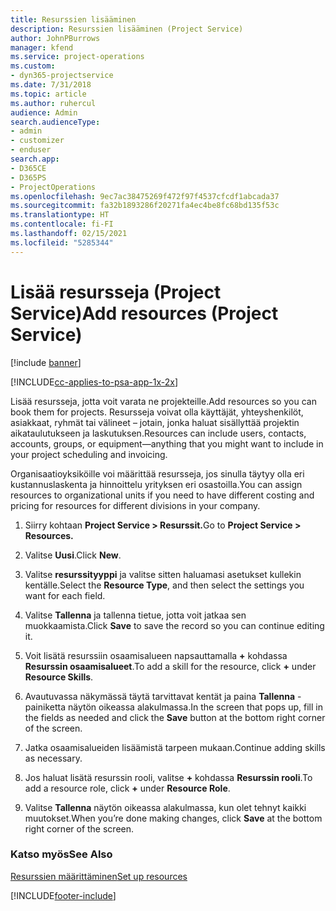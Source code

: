 ```yaml
---
title: Resurssien lisääminen
description: Resurssien lisääminen (Project Service)
author: JohnPBurrows
manager: kfend
ms.service: project-operations
ms.custom:
- dyn365-projectservice
ms.date: 7/31/2018
ms.topic: article
ms.author: ruhercul
audience: Admin
search.audienceType:
- admin
- customizer
- enduser
search.app:
- D365CE
- D365PS
- ProjectOperations
ms.openlocfilehash: 9ec7ac38475269f472f97f4537cfcdf1abcada37
ms.sourcegitcommit: fa32b1893286f20271fa4ec4be8fc68bd135f53c
ms.translationtype: HT
ms.contentlocale: fi-FI
ms.lasthandoff: 02/15/2021
ms.locfileid: "5285344"
---
```

# <a name="add-resources-project-service"></a><span data-ttu-id="5979b-103">Lisää resursseja (Project Service)</span><span class="sxs-lookup"><span data-stu-id="5979b-103">Add resources (Project Service)</span></span>

[!include [banner](../includes/psa-now-project-operations.md)]

[!INCLUDE[cc-applies-to-psa-app-1x-2x](../includes/cc-applies-to-psa-app-1x-2x.md)]

<span data-ttu-id="5979b-104">Lisää resursseja, jotta voit varata ne projekteille.</span><span class="sxs-lookup"><span data-stu-id="5979b-104">Add resources so you can book them for projects.</span></span> <span data-ttu-id="5979b-105">Resursseja voivat olla käyttäjät, yhteyshenkilöt, asiakkaat, ryhmät tai välineet – jotain, jonka haluat sisällyttää projektin aikataulutukseen ja laskutuksen.</span><span class="sxs-lookup"><span data-stu-id="5979b-105">Resources can include users, contacts, accounts, groups, or equipment—anything that you might want to include in your project scheduling and invoicing.</span></span>  
  
<span data-ttu-id="5979b-106">Organisaatioyksiköille voi määrittää resursseja, jos sinulla täytyy olla eri kustannuslaskenta ja hinnoittelu yrityksen eri osastoilla.</span><span class="sxs-lookup"><span data-stu-id="5979b-106">You can assign resources to organizational units if you need to have different costing and pricing for resources for different divisions in your company.</span></span>  
  
1.  <span data-ttu-id="5979b-107">Siirry kohtaan **Project Service > Resurssit.**</span><span class="sxs-lookup"><span data-stu-id="5979b-107">Go to **Project Service > Resources.**</span></span>  
  
2.  <span data-ttu-id="5979b-108">Valitse **Uusi**.</span><span class="sxs-lookup"><span data-stu-id="5979b-108">Click **New**.</span></span>  
  
3.  <span data-ttu-id="5979b-109">Valitse **resurssityyppi** ja valitse sitten haluamasi asetukset kullekin kentälle.</span><span class="sxs-lookup"><span data-stu-id="5979b-109">Select the **Resource Type**, and then select the settings you want for each field.</span></span>  
  
4.  <span data-ttu-id="5979b-110">Valitse **Tallenna** ja tallenna tietue, jotta voit jatkaa sen muokkaamista.</span><span class="sxs-lookup"><span data-stu-id="5979b-110">Click **Save** to save the record so you can continue editing it.</span></span>  
  
5.  <span data-ttu-id="5979b-111">Voit lisätä resurssiin osaamisalueen napsauttamalla **+** kohdassa **Resurssin osaamisalueet**.</span><span class="sxs-lookup"><span data-stu-id="5979b-111">To add a skill for the resource, click **+** under **Resource Skills**.</span></span>  
  
6.  <span data-ttu-id="5979b-112">Avautuvassa näkymässä täytä tarvittavat kentät ja paina **Tallenna** -painiketta näytön oikeassa alakulmassa.</span><span class="sxs-lookup"><span data-stu-id="5979b-112">In the screen that pops up, fill in the fields as needed and click the **Save** button at the bottom right corner of the screen.</span></span>  
  
7.  <span data-ttu-id="5979b-113">Jatka osaamisalueiden lisäämistä tarpeen mukaan.</span><span class="sxs-lookup"><span data-stu-id="5979b-113">Continue adding skills as necessary.</span></span>  
  
8.  <span data-ttu-id="5979b-114">Jos haluat lisätä resurssin rooli, valitse **+** kohdassa **Resurssin rooli**.</span><span class="sxs-lookup"><span data-stu-id="5979b-114">To add a resource role, click **+** under **Resource Role**.</span></span>  
  
9. <span data-ttu-id="5979b-115">Valitse **Tallenna** näytön oikeassa alakulmassa, kun olet tehnyt kaikki muutokset.</span><span class="sxs-lookup"><span data-stu-id="5979b-115">When you’re done making changes, click **Save** at the bottom right corner of the screen.</span></span>  
  
### <a name="see-also"></a><span data-ttu-id="5979b-116">Katso myös</span><span class="sxs-lookup"><span data-stu-id="5979b-116">See Also</span></span>  
 [<span data-ttu-id="5979b-117">Resurssien määrittäminen</span><span class="sxs-lookup"><span data-stu-id="5979b-117">Set up resources</span></span>](../psa/set-up-resources.md)


[!INCLUDE[footer-include](../includes/footer-banner.md)]